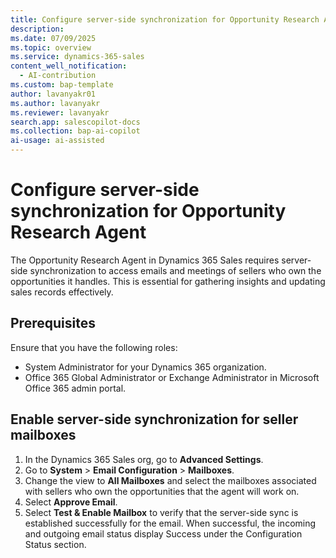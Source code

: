 ```yaml
---
title: Configure server-side synchronization for Opportunity Research Agent
description: 
ms.date: 07/09/2025
ms.topic: overview
ms.service: dynamics-365-sales
content_well_notification:
  - AI-contribution
ms.custom: bap-template
author: lavanyakr01
ms.author: lavanyakr
ms.reviewer: lavanyakr
search.app: salescopilot-docs
ms.collection: bap-ai-copilot
ai-usage: ai-assisted
---
```


# Configure server-side synchronization for Opportunity Research Agent

The Opportunity Research Agent in Dynamics 365 Sales requires server-side synchronization to access emails and meetings of sellers who own the opportunities it handles. This is essential for gathering insights and updating sales records effectively.

## Prerequisites

Ensure that you have the following roles:

- System Administrator for your Dynamics 365 organization.
- Office 365 Global Administrator or Exchange Administrator in Microsoft Office 365 admin portal.

## Enable server-side synchronization for seller mailboxes

1. In the Dynamics 365 Sales org, go to **Advanced Settings**.
1. Go to **System** > **Email Configuration** > **Mailboxes**.
1. Change the view to **All Mailboxes** and select the mailboxes associated with sellers who own the opportunities that the agent will work on.
1. Select **Approve Email**.
1. Select **Test & Enable Mailbox** to verify that the server-side sync is established successfully for the email. When successful, the incoming and outgoing email status display Success under the Configuration Status section.


